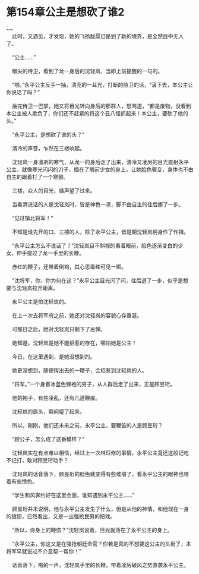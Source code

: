 # 第154章公主是想砍了谁2
~~<br>&nbsp;&nbsp;&nbsp;&nbsp;此时，又遇见，才发现，她的飞扬跋扈已是到了新的境界，是全然目中无人了。<br><br>&nbsp;&nbsp;&nbsp;&nbsp;“公主……”<br><br>&nbsp;&nbsp;&nbsp;&nbsp;眼尖的侍卫，看到了龙一身后的沈轻岚，当即上前提醒的一句的。<br><br>&nbsp;&nbsp;&nbsp;&nbsp;“啪。”永平公主反手一抽，清亮的一耳光，打断的侍卫的话，“滚下去，本公主让你说话了吗？”<br><br>&nbsp;&nbsp;&nbsp;&nbsp;抽完侍卫一巴掌，她又将目光转向身后的那群人，怒骂道，“都是废物，没看到本公主被人欺负了，你们还不赶紧的将这个丑八怪抓起来！本公主，要砍了他的头。”<br><br>&nbsp;&nbsp;&nbsp;&nbsp;“永平公主，是想砍了谁的头？”<br><br>&nbsp;&nbsp;&nbsp;&nbsp;清冷的声音，乍然在三楼响起。<br><br>&nbsp;&nbsp;&nbsp;&nbsp;沈轻岚一身凛冽的寒气，从龙一的身后走了出来，清冷又凌厉的目光直射永平公主，就像寒光闪闪的刀子，插在了眼前少女的身上，让她脸色骤变，身体也不由自主的跟着打了一个寒颤。<br><br>&nbsp;&nbsp;&nbsp;&nbsp;三楼，众人的目光，循声望了过来。<br><br>&nbsp;&nbsp;&nbsp;&nbsp;当看清说话的人是沈轻岚时，皆是神色一凛，脚不由自主的往后挪了一步。<br><br>&nbsp;&nbsp;&nbsp;&nbsp;“见过镇北将军！”<br><br>&nbsp;&nbsp;&nbsp;&nbsp;不知是谁先开的口，三楼的人，除了永平公主，皆是朝沈轻岚躬身作了作揖。<br><br>&nbsp;&nbsp;&nbsp;&nbsp;“永平公主怎么不说话了？”沈轻岚目不斜视的看着眼前，脸色逐渐变白的少女，伸手接过了龙一手里的长鞭。<br><br>&nbsp;&nbsp;&nbsp;&nbsp;赤红的鞭子，还带着倒钩，其心思毒辣可见一斑。<br><br>&nbsp;&nbsp;&nbsp;&nbsp;“沈将军，你、你为何在这？”永平公主目光闪了闪，往后退了一步，似乎是想要与沈轻岚拉开距离。<br><br>&nbsp;&nbsp;&nbsp;&nbsp;永平公主是怕沈轻岚的。<br><br>&nbsp;&nbsp;&nbsp;&nbsp;在上一次去将军府之前，她还对沈轻岚的容貌心存垂涎。<br><br>&nbsp;&nbsp;&nbsp;&nbsp;可那日之后，她对沈轻岚只剩下了忌惮。<br><br>&nbsp;&nbsp;&nbsp;&nbsp;她知道，沈轻岚是她不能招惹的存在，哪怕她是公主！<br><br>&nbsp;&nbsp;&nbsp;&nbsp;今日，在这里遇到，是她没想到的。<br><br>&nbsp;&nbsp;&nbsp;&nbsp;她更没想到，随便挥出去的一鞭子，会招惹到沈轻岚的人。<br><br>&nbsp;&nbsp;&nbsp;&nbsp;“将军。”一个身着冰蓝色锦袍的男子，从人群后走了出来，正是顾昱珩。<br><br>&nbsp;&nbsp;&nbsp;&nbsp;他的袍子，有些凌乱，还有几道鞭痕。<br><br>&nbsp;&nbsp;&nbsp;&nbsp;沈轻岚的眉头，瞬间蹙了起来。<br><br>&nbsp;&nbsp;&nbsp;&nbsp;所以，刚刚，他们还未来之前，永平公主，要鞭笞的人是顾昱珩？<br><br>&nbsp;&nbsp;&nbsp;&nbsp;“顾公子，怎么成了这番模样？”<br><br>&nbsp;&nbsp;&nbsp;&nbsp;沈轻岚实在有点难以相信，经过上一次林珏修的事情，永平公主竟还这般记吃不记打，敢对顾昱珩动手？<br><br>&nbsp;&nbsp;&nbsp;&nbsp;沈轻岚的话音落下，顾昱珩的脸色就变得有些难堪了，看永平公主的眼神也带着有些愤色。<br><br>&nbsp;&nbsp;&nbsp;&nbsp;“学生和风霁约好在这里会面，谁知遇到永平公主……”<br><br>&nbsp;&nbsp;&nbsp;&nbsp;顾昱珩并未说明，他与永平公主发生了什么，但是从他的神情，和他现在一身的狼狈，已然看出，又是一出强抢民男的把戏。<br><br>&nbsp;&nbsp;&nbsp;&nbsp;“所以，你身上的鞭伤？”沈轻岚说着，目光就落在了永平公主的身上。<br><br>&nbsp;&nbsp;&nbsp;&nbsp;“永平公主，你这又是在强抢朝廷命官？你若是真的不想要这公主的头衔了，本将军早就说过不介意帮一帮你！”<br><br>&nbsp;&nbsp;&nbsp;&nbsp;话音落下，啪的一声，沈轻岚手里的长鞭，带着凌厉破风之势直袭永平公主。<br><br>
                    

<script>_fwqdsqadxfw()</script>
<div><script>_dfwf1dw();</script></div>
<div><script>_dfwf1agdw();</script></div>
                